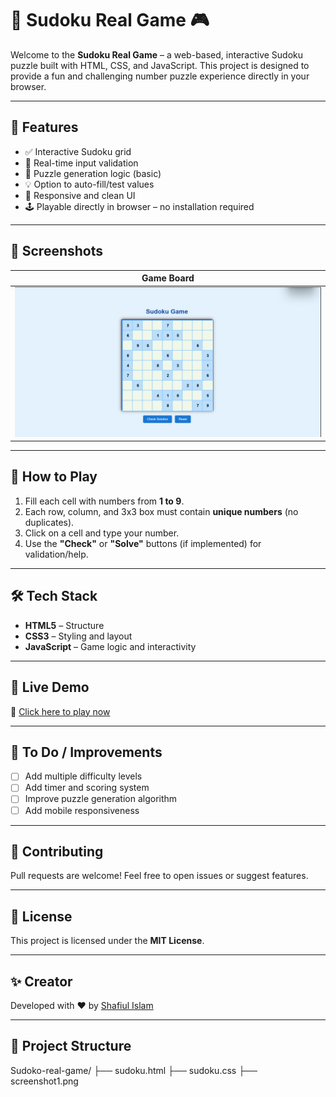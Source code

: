 # 🔢 Sudoku Real Game 🎮

Welcome to the **Sudoku Real Game** – a web-based, interactive Sudoku puzzle built with HTML, CSS, and JavaScript. This project is designed to provide a fun and challenging number puzzle experience directly in your browser.

---

## 🌟 Features

- ✅ Interactive Sudoku grid
- 🧠 Real-time input validation
- 🧩 Puzzle generation logic (basic)
- 💡 Option to auto-fill/test values
- 🎨 Responsive and clean UI
- 🕹️ Playable directly in browser – no installation required

---

## 📸 Screenshots

| Game Board |
|------------|
| ![Game Screenshot](https://github.com/shafiulmondol/Sudoko-real-game/blob/main/sudoku%20game.png?raw=true)
---

## 🚀 How to Play

1. Fill each cell with numbers from **1 to 9**.
2. Each row, column, and 3x3 box must contain **unique numbers** (no duplicates).
3. Click on a cell and type your number.
4. Use the **"Check"** or **"Solve"** buttons (if implemented) for validation/help.

---

## 🛠️ Tech Stack

- **HTML5** – Structure
- **CSS3** – Styling and layout
- **JavaScript** – Game logic and interactivity

---

## 📡 Live Demo

🔗 [Click here to play now](https://shafiulmondol.github.io/Sudoko-real-game/)

---

## 📌 To Do / Improvements

- [ ] Add multiple difficulty levels
- [ ] Add timer and scoring system
- [ ] Improve puzzle generation algorithm
- [ ] Add mobile responsiveness

---

## 🤝 Contributing

Pull requests are welcome! Feel free to open issues or suggest features.

---

## 📄 License

This project is licensed under the **MIT License**.

---

## ✨ Creator

Developed with ❤️ by [Shafiul Islam](https://github.com/shafiulmondol)


---

## 📂 Project Structure

Sudoko-real-game/
├── sudoku.html
├── sudoku.css
├── screenshot1.png

